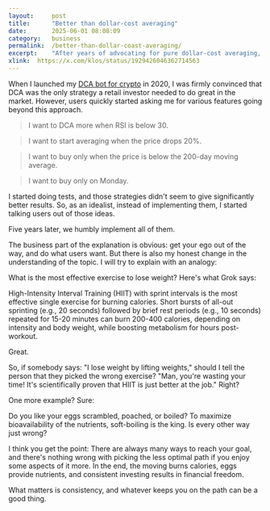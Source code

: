 ```yaml
---
layout: 	post
title:  	"Better than dollar-cost averaging"
date:   	2025-06-01 08:08:09
category: 	business
permalink: 	/better-than-dollar-coast-averaging/
excerpt:	"After years of advocating for pure dollar-cost averaging, I've changed my mind. Here's why I now believe that the best investment strategy is not necessarily the most mathematically optimal one."
xlink:	https://x.com/klos/status/1929426046362714563
---
```


When I launched my [DCA bot for crypto](https://deltabadger.com/) in 2020, I was firmly convinced that DCA was the only strategy a retail investor needed to do great in the market. However, users quickly started asking me for various features going beyond this approach.

> I want to DCA more when RSI is below 30.

> I want to start averaging when the price drops 20%.

> I want to buy only when the price is below the 200-day moving average.

> I want to buy only on Monday.

I started doing tests, and those strategies didn't seem to give significantly better results. So, as an idealist, instead of implementing them, I started talking users out of those ideas.

Five years later, we humbly implement all of them.

The business part of the explanation is obvious: get your ego out of the way, and do what users want. But there is also my honest change in the understanding of the topic. I will try to explain with an analogy:

What is the most effective exercise to lose weight? Here's what Grok says:

High-Intensity Interval Training (HIIT) with sprint intervals is the most effective single exercise for burning calories. Short bursts of all-out sprinting (e.g., 20 seconds) followed by brief rest periods (e.g., 10 seconds) repeated for 15-20 minutes can burn 200-400 calories, depending on intensity and body weight, while boosting metabolism for hours post-workout.

Great.

So, if somebody says: "I lose weight by lifting weights," should I tell the person that they picked the wrong exercise? "Man, you're wasting your time! It's scientifically proven that HIIT is just better at the job." Right?

One more example? Sure:

Do you like your eggs scrambled, poached, or boiled? To maximize bioavailability of the nutrients, soft-boiling is the king. Is every other way just wrong?

I think you get the point: There are always many ways to reach your goal, and there's nothing wrong with picking the less optimal path if you enjoy some aspects of it more. In the end, the moving burns calories, eggs provide nutrients, and consistent investing results in financial freedom.

What matters is consistency, and whatever keeps you on the path can be a good thing.
